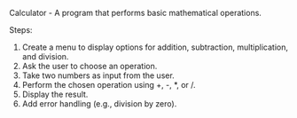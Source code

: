 Calculator - A program that performs basic mathematical operations.

Steps:
1) Create a menu to display options for addition, subtraction, multiplication, and division.
2) Ask the user to choose an operation.
3) Take two numbers as input from the user.
4) Perform the chosen operation using +, -, *, or /.
5) Display the result.
6) Add error handling (e.g., division by zero).

